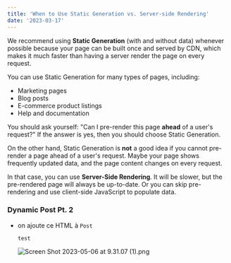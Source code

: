 ```yaml
---
title: 'When to Use Static Generation vs. Server-side Rendering'
date: '2023-03-17'
---
```


We recommend using **Static Generation** (with and without data) whenever possible because your page can be built once and served by CDN, which makes it much faster than having a server render the page on every request.

You can use Static Generation for many types of pages, including:

- Marketing pages
- Blog posts
- E-commerce product listings
- Help and documentation

You should ask yourself: "Can I pre-render this page **ahead** of a user's request?" If the answer is yes, then you should choose Static Generation.

On the other hand, Static Generation is **not** a good idea if you cannot pre-render a page ahead of a user's request. Maybe your page shows frequently updated data, and the page content changes on every request.

In that case, you can use **Server-Side Rendering**. It will be slower, but the pre-rendered page will always be up-to-date. Or you can skip pre-rendering and use client-side JavaScript to populate data.

### Dynamic Post Pt. 2

- on ajoute ce HTML à `Post`
    
    ```tsx
    test
    ```

    ![Screen Shot 2023-05-06 at 9.31.07  (1).png](https://res.cloudinary.com/dxyabkggp/image/upload/v1683621789/devnoob/blogposts/Screen_Shot_2023-05-06_at_9.31.07_1_lmstnk.png)

